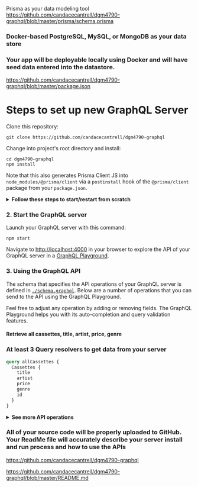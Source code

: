 Prisma as your data modeling tool
https://github.com/candacecantrell/dgm4790-graphql/blob/master/prisma/schema.prisma

### Docker-based PostgreSQL, MySQL, or MongoDB as your data store
### Your app will be deployable locally using Docker and will have seed data entered into the datastore.
https://github.com/candacecantrell/dgm4790-graphql/blob/master/package.json

# Steps to set up new GraphQL Server

Clone this repository:

```
git clone https://github.com/candacecantrell/dgm4790-graphql
```

Change into project's root directory and install:

```
cd dgm4790-graphql
npm install
```

Note that this also generates Prisma Client JS into `node_modules/@prisma/client` via a `postinstall` hook of the `@prisma/client` package from your `package.json`.

<Details><Summary><strong>Follow these steps to start/restart from scratch</strong></Summary>

If you have an existing Docker container running and want to restart from scratch, run the `nuke` npm script:

```
npm run nuke
```
Launch Docker & Create new docker container

```
npm run launchDocker
```

Create a new database instance and migrate it by running the `createDB` npm script:

```
npm run createDB
```

Generate the Prisma Client code by running the `generate` npm script:

```
npm run generate
```

Seed the database by running the `seed` npm script:

```
npm run seed
```
</Details>

### 2. Start the GraphQL server

Launch your GraphQL server with this command:

```
npm start
```

Navigate to [http://localhost:4000](http://localhost:4000) in your browser to explore the API of your GraphQL server in a [GraphQL Playground](https://github.com/prisma/graphql-playground).

### 3. Using the GraphQL API

The schema that specifies the API operations of your GraphQL server is defined in [`./schema.graphql`](./schema.graphql). Below are a number of operations that you can send to the API using the GraphQL Playground.

Feel free to adjust any operation by adding or removing fields. The GraphQL Playground helps you with its auto-completion and query validation features.

#### Retrieve all cassettes, title, artist, price, genre
### At least 3 Query resolvers to get data from your server

```graphql
query allCassettes { 
  Cassettes {
    title
    artist
    price
    genre
    id
  }
}
```

<Details><Summary><strong>See more API operations</strong></Summary>

#### Search genres & titles with searchstring

```graphql
query filterCassettes {
  searchCassettes(searchString: "pop") {
    id
    title
    artist
    genre
    price
  }
}
```
#### search DB for Cassettes priced lower than specified amount

```graphql
query priceCassettes {
  priceCassettes(priceHigh: 10.00) {
    id
    title
    artist
    genre
    price
  }
}
```

#### Retrieve a single cassette by its id

```graphql
query oneCassette {
  Cassette(id: "__CASSETTE_ID__") {
    title
    artist
    price
    genre
    id
  }
}
```


### At least 2 Mutation resolvers allowing users to create, update, or upsert an item.

#### Create a new cassette

```graphql
mutation createCassette {
  createOneCassette(
    data: {
    title: "New cassette",
    genre: "New genre",
  artist: "New artist",
  price: 19.00,
    }
  ) {
    id
    title
    artist
    price
    genre
  }
}
```

#### Update a cassette

```graphql
mutation updateCassette {
  updateCassette(id: "__CASSETTE_ID__",
    title: "Updated title",
    artist: "Updated artist",
    genre: "Updated genre",
    price: 15.00,)
    {
      id
      title
      artist
      price
      genre
    }
}
```

### At least 1 Mutation resolver allowing users to delete an item.Your datastore will contain at least 25 items

#### Delete a specific cassette by id

```graphql
mutation deleteOneCassette {
  deleteOneCassette(where: {
    id: "__CASSETTE_ID__"
  }) {
    id
    title
    artist
    price
    genre
  }
}
```

> **Note**: Replace CASSETTE_ID with actual cassette id & price must added as be float type. 

</Details>

### All of your source code will be properly uploaded to GitHub. Your ReadMe file will accurately describe your server install and run process and how to use the APIs

https://github.com/candacecantrell/dgm4790-graphql

https://github.com/candacecantrell/dgm4790-graphql/blob/master/README.md
